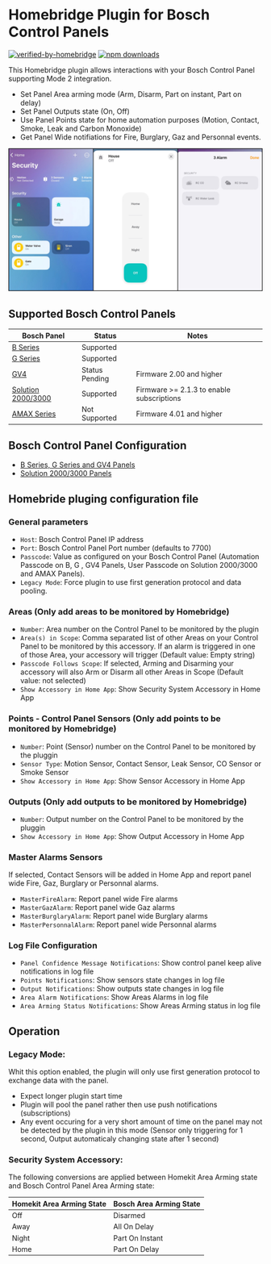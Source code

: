 
# Homebridge Plugin for Bosch Control Panels
[![verified-by-homebridge](https://badgen.net/badge/homebridge/verified/purple)](https://github.com/homebridge/homebridge/wiki/Verified-Plugins)
[![npm downloads](https://badgen.net/npm/dt/homebridge-boschcontrolpanel_bgseries)](https://www.npmjs.com/package/homebridge-boschcontrolpanel_bgseries)


This Homebridge plugin allows interactions with your Bosch Control Panel supporting Mode 2 integration.

* Set Panel Area arming mode (Arm, Disarm, Part on instant, Part on delay)
* Set Panel Outputs state (On, Off)
* Use Panel Points state for home automation purposes (Motion, Contact, Smoke, Leak and Carbon Monoxide)
* Get Panel Wide notifiations for Fire, Burglary, Gaz and Personnal events. 

![Screenshot](BG6.jpg)

## Supported Bosch Control Panels
| Bosch Panel  | Status | Notes |
| ------ | ------ |  ------ |
| [B Series](https://resources-boschsecurity-cdn.azureedge.net/public/documents/B_Series_Quick_Selec_Commercial_Brochure_enUS_23341998603.pdf) |Supported|  |
| [G Series](https://resources-boschsecurity-cdn.azureedge.net/public/documents/Bosch_G_Series_Quick_Commercial_Brochure_enUS_23390517387.pdf) |Supported |  |
| [GV4](https://resources-boschsecurity-cdn.azureedge.net/public/documents/Bosch_G_Series_Quick_Commercial_Brochure_enUS_23390517387.pdf) |Status Pending | Firmware 2.00 and higher |
| [Solution 2000/3000](https://media.boschsecurity.com/fs/media/pb/images/products/intrusion_alarm/solution_2000___3000/Solution-2000-3000-Brochure-2021.pdf) | Supported | Firmware >= 2.1.3  to enable subscriptions|
| [AMAX Series](https://resources-boschsecurity-cdn.azureedge.net/public/documents/AMAX_panel_family_Installation_Manual_frFR_15867163019.pdf) | Not Supported| Firmware 4.01 and higher |


## Bosch Control Panel Configuration
- [B Series, G Series and GV4 Panels](https://github.com/EHylands/homebridge-boschcontrolpanel_bgseries/blob/master/README_US.md)
- [Solution 2000/3000 Panels](https://github.com/EHylands/homebridge-boschcontrolpanel_bgseries/blob/master/README_AU.md)

## Homebride pluging configuration file
### General parameters
* `Host`:  Bosch Control Panel IP address
* `Port`:  Bosch Control Panel Port number (defaults to 7700)
* `Passcode`: Value as configured on your Bosch Control Panel (Automation Passcode on B, G , GV4 Panels, User Passcode on Solution 2000/3000 and AMAX Panels).
* `Legacy Mode`: Force plugin to use first generation protocol and data pooling.
### Areas (Only add areas to be monitored by Homebridge)
* `Number`: Area number on the Control Panel to be monitored by the plugin
* `Area(s) in Scope`: Comma separated list of other Areas on your Control Panel to be monitored by this accessory. If an alarm is triggered in one of those Area, your accessory will trigger (Default value: Empty string)
* `Passcode Follows Scope`: If selected, Arming and Disarming your accessory will also Arm or Disarm all other Areas in Scope (Default value: not selected)
* `Show Accessory in Home App`: Show Security System Accessory in Home App
### Points - Control Panel Sensors (Only add points to be monitored by Homebridge)
* `Number`: Point (Sensor) number on the Control Panel to be monitored by the pluggin
* `Sensor Type`: Motion Sensor, Contact Sensor, Leak Sensor, CO Sensor or Smoke Sensor
* `Show Accessory in Home App`: Show Sensor Accessory in Home App 
### Outputs (Only add outputs to be monitored by Homebridge)
* `Number`: Output number on the Control Panel to be monitored by the pluggin
* `Show Accessory in Home App`: Show Output Accessory in Home App
### Master Alarms Sensors
If selected, Contact Sensors will be added in Home App and report panel wide Fire, Gaz, Burglary or Personnal alarms.
* `MasterFireAlarm`: Report panel wide Fire alarms
* `MasterGazAlarm`: Report panel wide Gaz alarms
* `MasterBurglaryAlarm`: Report panel wide Burglary alarms
* `MasterPersonnalAlarm`: Report panel wide Personnal alarms
### Log File Configuration
* `Panel Confidence Message Notifications`: Show control panel keep alive notifications in log file
* `Points Notifications`: Show sensors state changes in log file
* `Output Notifications`: Show outputs state changes in log file
* `Area Alarm Notifications`: Show Areas Alarms in log file
* `Area Arming Status Notifications`: Show Areas Arming status in log file

## Operation
### Legacy Mode:
Whit this option enabled, the plugin will only use first generation protocol to exchange data with the panel.
* Expect longer plugin start time 
* Plugin will pool the panel rather then use push notifications (subscriptions)
* Any event occuring for a very short amount of time on the panel may not be detected by the plugin in this mode (Sensor only triggering for 1 second, Output automaticaly changing state after 1 second)

### Security System Accessory:
The following conversions are applied between Homekit Area Arming state and Bosch Control Panel Area Arming state: 

| Homekit Area Arming State | Bosch Area Arming State|
| ------ | ------ | 
| Off | Disarmed
| Away | All On Delay
| Night | Part On Instant
| Home | Part On Delay

